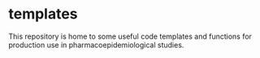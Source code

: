 # templates

This repository is home to some useful code templates and functions for production use in pharmacoepidemiological studies.
